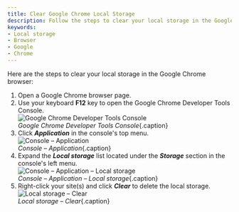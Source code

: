 ```yaml
---
title: Clear Google Chrome Local Storage
description: Follow the steps to clear your local storage in the Google Chrome browser.
keywords:
- Local storage
- Browser
- Google
- Chrome
---
```

Here are the steps to clear your local storage in the Google Chrome browser:  

1. Open a Google Chrome browser page.
1. Use your keyboard **F12** key to open the Google Chrome Developer Tools Console.  
![Google Chrome Developer Tools Console](/img/en/kb/KB4759.png)  
*Google Chrome Developer Tools Console*{.caption}
1. Click ***Application*** in the console's top menu.  
![Console – Application](/img/en/kb/KB4760.png)  
*Console – Application*{.caption}
1. Expand the ***Local storage*** list located under the ***Storage*** section in the console's left menu.  
![Console – Application – Local storage](/img/en/kb/KB4761.png)  
*Console – Application – Local storage*{.caption}
1. Right-click your site(s) and click ***Clear*** to delete the local storage.  
![Local storage – Clear](/img/en/kb/KB4762.png)  
*Local storage – Clear*{.caption}